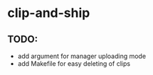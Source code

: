 # clip-and-ship

## TODO:
- add argument for manager uploading mode
- add Makefile for easy deleting of clips
